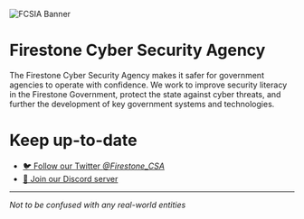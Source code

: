 ![FCSIA Banner](https://i.imgur.com/Jnp6sRU.png)

# Firestone Cyber Security Agency

The Firestone Cyber Security Agency makes it safer for government agencies to operate with confidence.
We work to improve security literacy in the Firestone Government, protect the state against cyber threats,
and further the development of key government systems and technologies.

# Keep up-to-date

- [🐦 Follow our Twitter *@Firestone_CSA*](https://twitter.com/Firestone_CSA)
- [👾 Join our Discord server](https://discord.gg/NQSZjAAx)

---

*Not to be confused with any real-world entities*
